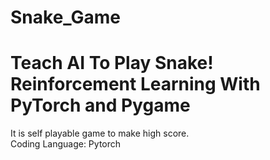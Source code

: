 # Snake_Game
# Teach AI To Play Snake! Reinforcement Learning With PyTorch and Pygame
It is self playable game to make high score. <br>
Coding Language: Pytorch
